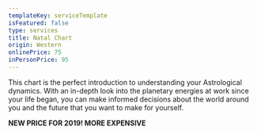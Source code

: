 ```yaml
---
templateKey: serviceTemplate
isFeatured: false
type: services
title: Natal Chart
origin: Western
onlinePrice: 75
inPersonPrice: 95
---
```

This chart is the perfect introduction to understanding your Astrological dynamics. With an in-depth look into the planetary energies at work since your life began, you can make informed decisions about the world around you and the future that you want to make for yourself.

**NEW PRICE FOR 2019! MORE EXPENSIVE**
